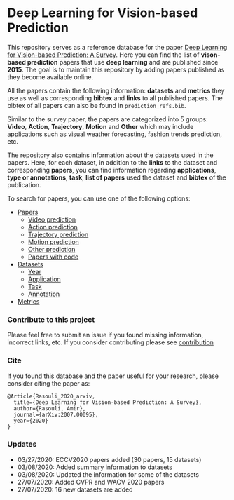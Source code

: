 <a name=top></a>
# Deep Learning for Vision-based Prediction
This repository serves as a reference database for the paper [Deep Learning for Vision-based Prediction: A Survey](https://arxiv.org/pdf/2007.00095.pdf). Here you can find the list of **vison-based prediction** papers that use **deep learning** and are published since **2015**. The goal is to maintain this repository by adding papers published as they become available online.

All the papers contain the following information: **datasets** and **metrics** they use as well as corresponding **bibtex** and **links** to all published papers. The bibtex of all papers can also be found in `prediction_refs.bib`.

Similar to the survey paper, the papers are categorized into 5 groups: **Video**, **Action**, **Trajectory**, **Motion** and **Other** which may include applications such as visual weather forecasting, fashion trends prediction, etc.

The repository also contains information about the datasets used in the papers. Here, for each dataset, in addition to the **links** to the dataset and corresponding **papers**,  you can find information regarding  **applications**, **type or annotations**, **task**, **list of papers** used the dataset and **bibtex** of the publication.

To search for papers, you can use one of the following options:

* [Papers](papers/papers.md#top)
  * [Video prediction](papers/video_papers.md#top)
  * [Action prediction](papers/action_papers.md#top)
  * [Trajectory prediction](papers/trajectory_papers.md#top)
  * [Motion prediction](papers/motion_papers.md#top)
  * [Other prediction](papers/other_papers.md#top)
  * [Papers with code](papers/papers_with_code.md#top)
* [Datasets](datasets/datasets.md#top)
  * [Year](datasets/year_datasets.md#top)
  * [Application](datasets/application_datasets.md#top)
  * [Task](datasets/task_datasets.md#top)
  * [Annotation](datasets/annotation_datasets.md#top)
* [Metrics](metrics.md#top)


### Contribute to this project
Please feel free to submit an issue if you found missing information, incorrect links, etc. If you consider contributing please see [contribution](contribution.md)

### Cite
If you found this database and the paper useful for your research, please consider citing the paper as:
```
@Article{Rasouli_2020_arxiv,
  title={Deep Learning for Vision-based Prediction: A Survey},
  author={Rasouli, Amir},
  journal={arXiv:2007.00095},
  year={2020}
}
```

### Updates
* 03/27/2020: ECCV2020 papers added (30 papers, 15 datasets)
* 03/08/2020: Added summary information to datasets
* 03/08/2020: Updated the information for some of the datasets
* 27/07/2020: Added CVPR and WACV 2020 papers
* 27/07/2020: 16 new datasets are added
